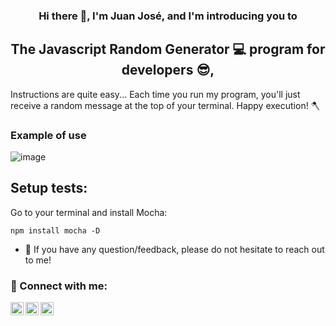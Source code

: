 
<h3 align="center">
    Hi there 👋, I'm Juan José, and I'm introducing you to
</h3>
<h2 align="center">
    The Javascript Random Generator 💻 program for developers 😎,
</h2>

Instructions are quite easy... Each time you run my program, you'll just receive a random message at the top of your terminal. Happy execution! 🪓

### Example of use
![image](https://user-images.githubusercontent.com/71298422/235529028-990d32c4-352a-4088-886b-e426384e0ed4.png)
## Setup tests:
Go to your terminal and install Mocha:

    npm install mocha -D

- 💬 If you have any question/feedback, please do not hesitate to reach out to me!

### 🤝 Connect with me:

<a href="https://www.linkedin.com/in/juan-jos%C3%A9-aranzales-ochoa-8755631b5/"><img align="left" src="https://raw.githubusercontent.com/yushi1007/yushi1007/main/images/linkedin.svg" alt="Juan Jo | LinkedIn" width="21px"/></a>
<a href="https://www.instagram.com/juanjoaran8a/"><img align="left" src="https://raw.githubusercontent.com/yushi1007/yushi1007/main/images/instagram.svg" alt="Juan Jo | Instagram" width="21px"/></a>
<a href="https://twitter.com/JuanJosAO1"><img align="left" src="![image](https://user-images.githubusercontent.com/71298422/235531231-63bf494c-7d21-4c83-bbb6-478d6cee3f4d.png)" alt="Juan Jo | Twitter" width="21px"/></a>


